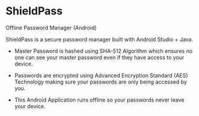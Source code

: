# ShieldPass
 Offline Password Manager (Android)

ShieldPass is a secure password manager built with Android Studio + Java.

- Master Password is hashed using SHA-512 Algorithm which ensures no one can see your master password even if they have access to your device.

- Passwords are encrypted using Advanced Encryption Standard (AES) Technology making sure your passwords are only being accessed by you.

- This Android Application runs offline so your passwords never leave your device.
